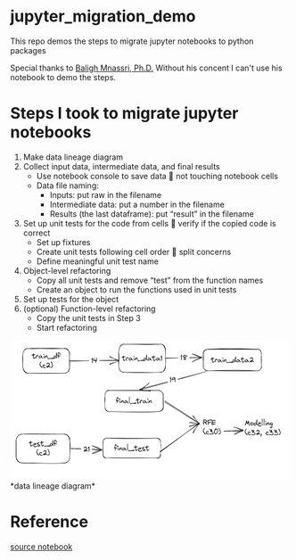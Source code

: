 # jupyter_migration_demo
This repo demos the steps to migrate jupyter notebooks to python packages

Special thanks to [Baligh Mnassri, Ph.D.](https://www.linkedin.com/in/baligh-mnassri/?locale=en_US) Without his concent I can't use his notebook to demo the steps.

# Steps I took to migrate jupyter notebooks
1. Make data lineage diagram
2. Collect input data, intermediate data, and final results
   - Use notebook console to save data  not touching notebook cells
   - Data file naming:
     - Inputs: put raw in the filename
     - Intermediate data: put a number in the filename
     - Results (the last dataframe): put “result” in the filename
3. Set up unit tests for the code from cells  verify if the copied code is correct
   - Set up fixtures
   - Create unit tests following cell order  split concerns
   - Define meaningful unit test name
4. Object-level refactoring
   - Copy all unit tests and remove “test” from the function names
   - Create an object to run the functions used in unit tests
5. Set up tests for the object
6. (optional) Function-level refactoring 
   - Copy the unit tests in Step 3 
   - Start refactoring

<img src="https://raw.githubusercontent.com/syhsu/jupyter_migration_demo/main/notebooks/titanic-logistic-regression-with-python-data-lineage.png" width="500" height="250">
*data lineage diagram*

# Reference
[source notebook](https://www.kaggle.com/code/mnassrib/titanic-logistic-regression-with-python)
